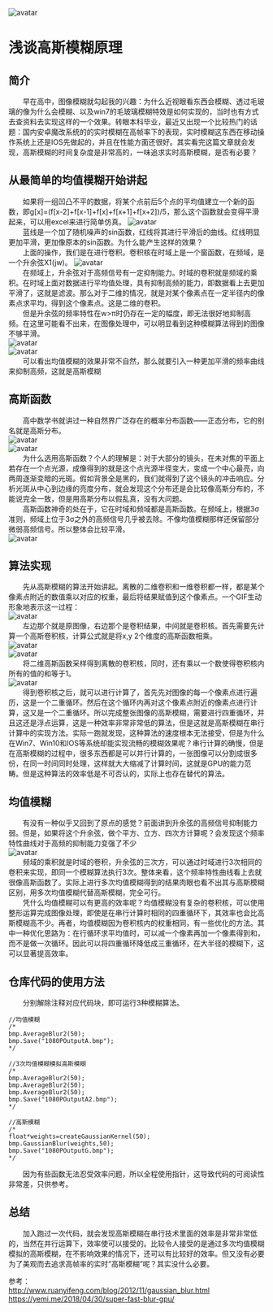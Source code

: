 ![avatar](Imgs/Gaussian.png)  
# 浅谈高斯模糊原理  
## 简介  
&emsp;&emsp;早在高中，图像模糊就勾起我的兴趣：为什么近视眼看东西会模糊、透过毛玻璃的像为什么会模糊、以及win7的毛玻璃模糊特效是如何实现的，当时也有方式去查资料去实现这样的一个效果。转眼本科毕业，最近又出现一个比较热门的话题：国内安卓魔改系统的的实时模糊在高帧率下的表现，实时模糊这东西在移动操作系统上还是IOS先做起的，并且在性能方面还很好。其实看完这篇文章就会发现，高斯模糊的时间复杂度是非常高的，一味追求实时高斯模糊，是否有必要？  

## 从最简单的均值模糊开始讲起
&emsp;&emsp;如果将一组凹凸不平的数据，将某个点前后5个点的平均值建立一个新的函数，即g[x]=(f[x-2]+f[x-1]+f[x]+f[x+1]+f[x+2])/5，那么这个函数就会变得平滑起来，可以用excel来进行简单仿真。
![avatar](Imgs/Average1D.png)  
&emsp;&emsp;蓝线是一个加了随机噪声的sin函数，红线将其进行平滑后的曲线。红线明显更加平滑，更加像原本的sin函数。为什么能产生这样的效果？  
&emsp;&emsp;上面的操作，我们是在进行卷积。卷积核在时域上是一个窗函数，在频域，是一个升余弦X1(jw)。
![avatar](Imgs/SincFUnc.png)  
&emsp;&emsp;在频域上，升余弦对于高频信号有一定抑制能力。时域的卷积就是频域的乘积。在时域上面对数据进行平均值处理，具有抑制高频的能力，即数据看上去更加平滑了，这就是滤波。那么对于二维的情况，就是对某个像素点在一定半径内的像素点求平均，得到这个像素点。这是二维的卷积。  
&emsp;&emsp;但是升余弦的频率特性在w>π时仍存在一定的幅度，即无法很好地抑制高频。在这里可能看不出来，在图像处理中，可以明显看到这种模糊算法得到的图像不够平滑。  
![avatar](Imgs/1080P.jpg)  
![avatar](Imgs/1080POutputA.jpg)  
&emsp;&emsp;可以看出均值模糊的效果非常不自然，那么就要引入一种更加平滑的频率曲线来抑制高频，这就是高斯模糊  

## 高斯函数  
&emsp;&emsp;高中数学书就讲过一种自然界广泛存在的概率分布函数——正态分布，它的别名就是高斯分布。  
![avatar](Imgs/Gaussian1D.png)  
![avatar](Imgs/Gaussian1D1.png)  
&emsp;&emsp;为什么选用高斯函数？个人的理解是：对于大部分的镜头，在未对焦的平面上若存在一个点光源，成像得到的就是这个点光源半径变大，变成一个中心最亮，向两周逐渐变暗的光斑。假如背景全是黑的，我们就得到了这个镜头的冲击响应。分析光斑从中心到边缘的亮度分布，就会发现这个分布还是会比较像高斯分布的，不能说完全一致，但是用高斯分布以假乱真，没有大问题。  
&emsp;&emsp;高斯函数神奇的处在于，它在时域和频域都是高斯函数。在频域上，根据3σ准则，频域上位于3σ之外的高频信号几乎被去除。不像均值模糊那样还保留部分微弱高频信号。所以整体会比较平滑。  
![avatar](Imgs/1080POutputG.jpg)  

## 算法实现  
&emsp;&emsp;先从高斯模糊的算法开始讲起。离散的二维卷积和一维卷积都一样，都是某个像素点附近的数值乘以对应的权重，最后将结果赋值到这个像素点。一个GIF生动形象地表示这一过程：  
![avatar](Imgs/Conv.gif)  
&emsp;&emsp;左边那个就是原图像，右边那个是卷积结果，中间就是卷积核。首先需要先计算一个高斯卷积核，计算公式就是将x,y 2个维度的高斯函数相乘。  
![avatar](Imgs/Gaussian2D.png)  
![avatar](Imgs/Gaussian2D2.png)  
&emsp;&emsp;将二维高斯函数采样得到离散的卷积核，同时，还有乘以一个数使得卷积核内所有的值的和等于1。  
![avatar](Imgs/GaussianWeights.png)  
&emsp;&emsp;得到卷积核之后，就可以进行计算了，首先先对图像的每一个像素点进行遍历，这是一个二重循环。然后在这个循环内再对这个像素点附近的像素点进行计算，这又是一个二重循环。所以完成整张图像的高斯模糊，需要进行四重循环，并且这还是浮点运算，这是一种效率非常非常低的算法，但是这就是高斯模糊在串行计算中的实现方法。实际一跑就发现，这种算法的速度根本无法接受，但是为什么在Win7、Win10和IOS等系统却能实现流畅的模糊效果呢？串行计算的确慢，但是在高斯模糊的过程中，很多东西都是可以并行计算的，一张图像可以分割成很多份，在同一时间同时处理，这样就大大缩减了计算时间，这就是GPU的能力范畴。但是这种算法的效率低是不可否认的，实际上也存在替代的算法。  
## 均值模糊  
&emsp;&emsp;有没有一种似乎又回到了原点的感觉？前面讲到升余弦的高频信号抑制能力弱。但是，如果将这个升余弦，做个平方、立方、四次方计算呢？会发现这个频率特性曲线对于高频的抑制能力变强了不少    
![avatar](Imgs/SincFUnc3.png)  
&emsp;&emsp;频域的乘积就是时域的卷积，升余弦的三次方，可以通过时域进行3次相同的卷积来实现，即同一个模糊算法执行3次。整体来看，这个频率特性曲线看上去就很像高斯函数了。实际上进行多次均值模糊得到的结果肉眼也看不出其与高斯模糊区别，用多次均值模糊代替高斯模糊，完全可行。  
&emsp;&emsp;凭什么均值模糊可以有更高的效率呢？均值模糊没有复杂的卷积核，可以使用整形运算完成图像处理，即使是在串行计算时相同的四重循环下，其效率也会比高斯模糊高不少。再者，均值模糊因为卷积核内的权重相同，有一些优化的方法。其中一种优化思路为：在行循环求平均值时，可以减一个像素再加一个像素得到和，而不是做一次循环。因此可以将四重循环降低成三重循环，在大半径的模糊下，这可以显著提高效率。  
## 仓库代码的使用方法  
&emsp;&emsp;分别解除注释对应代码块，即可运行3种模糊算法。
```
//均值模糊
/*
bmp.AverageBlur2(50);
bmp.Save("1080POutputA.bmp");
*/

//3次均值模糊模拟高斯模糊
/*
bmp.AverageBlur2(50);
bmp.AverageBlur2(50);
bmp.AverageBlur2(50);
bmp.Save("1080POutputA2.bmp");
*/

//高斯模糊
/*
float*weights=createGaussianKernel(50);
bmp.GaussianBlur(weights,50);
bmp.Save("1080POutputG.bmp");
*/
```  
&emsp;&emsp;因为有些函数无法忍受效率问题，所以全程使用指针，这导致代码的可阅读性非常差，只供参考。  
## 总结
&emsp;&emsp;加入跑过一次代码，就会发现高斯模糊在串行技术里面的效率是非常非常低的，当然在并行运算下，效率使可以接受的。比较令人接受的是通过多次均值模糊模拟的高斯模糊，在不影响效果的情况下，还可以有比较好的效率。但又没有必要为了美观而去追求高帧率的实时“高斯模糊”呢？其实没什么必要。

参考：  
http://www.ruanyifeng.com/blog/2012/11/gaussian_blur.html  
https://yemi.me/2018/04/30/super-fast-blur-gpu/